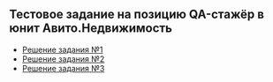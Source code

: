 ## Тестовое задание на позицию QA-стажёр в юнит Авито.Недвижимость ##

* [Решение задания №1](task-1.md) 
* [Решение задания №2](test_for_trainee_Avito/task-2/)
* [Решение задания №3](task-3.md)
